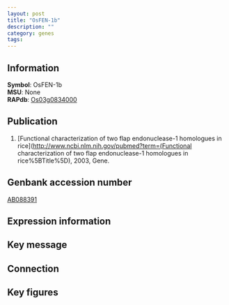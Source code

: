 ```yaml
---
layout: post
title: "OsFEN-1b"
description: ""
category: genes
tags: 
---
```


## Information
__Symbol__: OsFEN-1b  
__MSU__: None  
__RAPdb__: [Os03g0834000](http://rapdb.dna.affrc.go.jp/viewer/gbrowse_details/irgsp1?name=Os03g0834000)  

## Publication
1. [Functional characterization of two flap endonuclease-1 homologues in rice](http://www.ncbi.nlm.nih.gov/pubmed?term=(Functional characterization of two flap endonuclease-1 homologues in rice%5BTitle%5D), 2003, Gene.

## Genbank accession number
[AB088391](http://www.ncbi.nlm.nih.gov/nuccore/AB088391)

## Expression information

## Key message

## Connection

## Key figures


